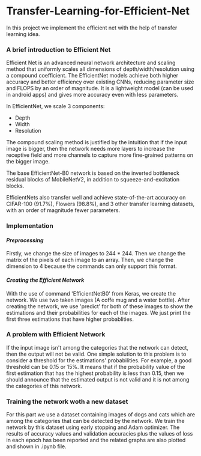 # Transfer-Learning-for-Efficient-Net
In this project we implement the efficient net with the help of transfer learning idea.

### A brief introduction to Efficient Net
Efficient Net is an advanced neural network architecture and scaling method that uniformly scales all dimensions of depth/width/resolution using a compound coefficient. The EfficientNet models achieve both higher accuracy and better efficiency over existing CNNs, reducing parameter size and FLOPS by an order of magnitude. It is a lightweight model (can be used in android apps) and gives more accuracy even with less parameters.

In EfficientNet, we scale 3 components:
* Depth
* Width
* Resolution

The compound scaling method is justified by the intuition that if the input image is bigger, then the network needs more layers to increase the receptive field and more channels to capture more fine-grained patterns on the bigger image.

The base EfficientNet-B0 network is based on the inverted bottleneck residual blocks of MobileNetV2, in addition to squeeze-and-excitation blocks.

EfficientNets also transfer well and achieve state-of-the-art accuracy on CIFAR-100 (91.7%), Flowers (98.8%), and 3 other transfer learning datasets, with an order of magnitude fewer parameters.

### Implementation
#### ***Preprocessing***
Firstly, we change the size of images to 244 * 244. Then we change the matrix of the pixels of each image to an array. Then, we change the dimension to 4 because the commands can only support this format. 
#### ***Creating the Efficient Network***
With the use of command 'EfficientNetB0' from Keras, we create the network. We use two taken images (A coffe mug and a water bottle). After creating the network, we use 'predict' for both of these images to show the estimations and their probabilities for each of the images. We just print the first three estimations that have higher probablities. 

### A problem with Efficient Network
If the input image isn't among the categories that the network can detect, then the output will not be valid. One simple solution to this problem is to consider a threshold for the estimations' probabilities. For example, a good threshold can be 0.15 or 15%. It means that if the probability value of the first estimation that has the highest probability is less than 0.15, then we should announce that the estimated output is not valid and it is not among the categories of this network. 

### Training the network woth a new dataset
For this part we use a dataset containing images of dogs and cats which are among the categories that can be detected by the network. We train the network by this dataset using early stopping and Adam optimizer. The results of accuracy values and validation accuracies plus the values of loss in each epoch has been reported and the related graphs are also plotted and shown in .ipynb file. 
